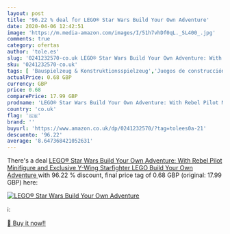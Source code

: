 ```yaml
---
layout: post
title: '96.22 % deal for LEGO® Star Wars Build Your Own Adventure'
date: 2020-04-06 12:42:51
image: 'https://m.media-amazon.com/images/I/51h7vhDf0qL._SL400_.jpg'
comments: true
category: ofertas
author: 'tole.es'
slug: '0241232570-co.uk LEGO® Star Wars Build Your Own Adventure: With Rebel...'
sku: '0241232570-co.uk'
tags: [ 'Bauspielzeug & Konstruktionsspielzeug','Juegos de construcción para niños','Juguetes','Juguetes y juegos','Spielzeug','lego','lego®', ]
actualPrice: 0.68 GBP
currency: GBP
price: 0.68
comparePrice: 17.99 GBP
prodname: 'LEGO® Star Wars Build Your Own Adventure: With Rebel Pilot Minifigure and Exclusive Y-Wing Starfighter  LEGO Build Your Own Adventure '
country: 'co.uk'
flag: '🇬🇧'
brand: ''
buyurl: 'https://www.amazon.co.uk/dp/0241232570/?tag=tolees0a-21'
descuento: '96.22'
average: '8.647368421052631'
---
```


There's a deal [LEGO® Star Wars Build Your Own Adventure: With Rebel Pilot Minifigure and Exclusive Y-Wing Starfighter  LEGO Build Your Own Adventure ](https://www.amazon.co.uk/dp/0241232570/?tag=tolees0a-21)  with  96.22 % discount, final price tag of  0.68 GBP (original: 17.99 GBP) here:

[![LEGO® Star Wars Build Your Own Adventure](https://m.media-amazon.com/images/I/51h7vhDf0qL._SL400_.jpg)](https://www.amazon.co.uk/dp/0241232570/?tag=tolees0a-21)

ℹ️:


[🛒 Buy it now!!](https://www.amazon.co.uk/dp/0241232570/?tag=tolees0a-21)
